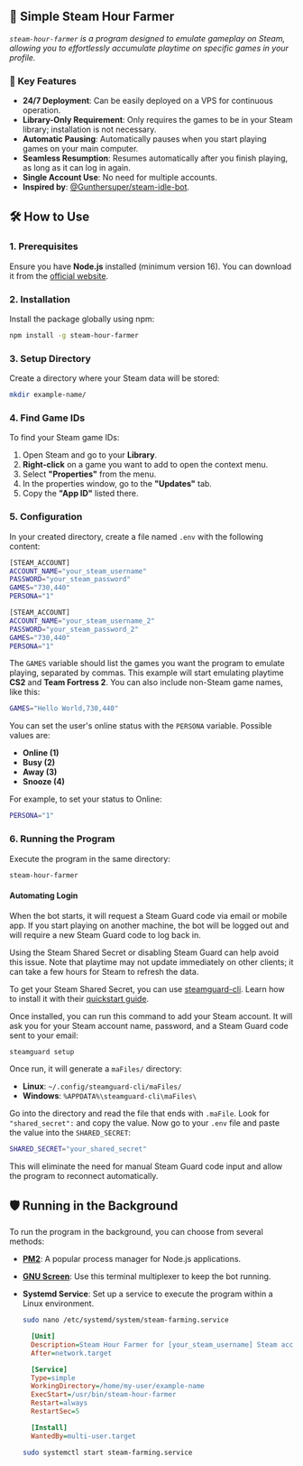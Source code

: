 ## 🚀 Simple Steam Hour Farmer

_`steam-hour-farmer` is a program designed to emulate gameplay on Steam, allowing you to effortlessly accumulate playtime on specific games in your profile._

### 🌟 Key Features

- **24/7 Deployment**: Can be easily deployed on a VPS for continuous operation.
- **Library-Only Requirement**: Only requires the games to be in your Steam library; installation is not necessary.
- **Automatic Pausing**: Automatically pauses when you start playing games on your main computer.
- **Seamless Resumption**: Resumes automatically after you finish playing, as long as it can log in again.
- **Single Account Use**: No need for multiple accounts.
- **Inspired by**: [@Gunthersuper/steam-idle-bot](https://github.com/Gunthersuper/steam-idle-bot).


## 🛠️ How to Use

### 1. Prerequisites

Ensure you have **Node.js** installed (minimum version 16). You can download it from the [official website](https://nodejs.org/).

### 2. Installation

Install the package globally using npm:

```bash
npm install -g steam-hour-farmer
```

### 3. Setup Directory

Create a directory where your Steam data will be stored:

```bash
mkdir example-name/
```

### 4. Find Game IDs

To find your Steam game IDs:

1. Open Steam and go to your **Library**.
2. **Right-click** on a game you want to add to open the context menu.
3. Select **"Properties"** from the menu.
4. In the properties window, go to the **"Updates"** tab.
5. Copy the **"App ID"** listed there.

### 5. Configuration

In your created directory, create a file named `.env` with the following content:

```sh
[STEAM_ACCOUNT]
ACCOUNT_NAME="your_steam_username"
PASSWORD="your_steam_password"
GAMES="730,440"
PERSONA="1"

[STEAM_ACCOUNT]
ACCOUNT_NAME="your_steam_username_2"
PASSWORD="your_steam_password_2"
GAMES="730,440"
PERSONA="1"
```

The `GAMES` variable should list the games you want the program to emulate playing, separated by commas. This example will start emulating playtime **CS2** and **Team Fortress 2**. You can also include non-Steam game names, like this:

```sh
GAMES="Hello World,730,440"
```

You can set the user's online status with the `PERSONA` variable. Possible values are:
- **Online (1)**
- **Busy (2)**
- **Away (3)**
- **Snooze (4)**

For example, to set your status to Online:

```sh
PERSONA="1"
```

### 6. Running the Program

Execute the program in the same directory:

```bash
steam-hour-farmer
```

#### Automating Login

When the bot starts, it will request a Steam Guard code via email or mobile app. If you start playing on another machine, the bot will be logged out and will require a new Steam Guard code to log back in.

Using the Steam Shared Secret or disabling Steam Guard can help avoid this issue. Note that playtime may not update immediately on other clients; it can take a few hours for Steam to refresh the data.

To get your Steam Shared Secret, you can use [steamguard-cli](https://github.com/dyc3/steamguard-cli). Learn how to install it with their [quickstart guide](https://github.com/dyc3/steamguard-cli/blob/master/docs/quickstart.md).

Once installed, you can run this command to add your Steam account. It will ask you for your Steam account name, password, and a Steam Guard code sent to your email:

```bash
steamguard setup
```

Once run, it will generate a `maFiles/` directory:
- **Linux**: `~/.config/steamguard-cli/maFiles/`
- **Windows**: `%APPDATA%\steamguard-cli\maFiles\`

Go into the directory and read the file that ends with `.maFile`. Look for `"shared_secret":` and copy the value. Now go to your `.env` file and paste the value into the `SHARED_SECRET`:

```sh
SHARED_SECRET="your_shared_secret"
```

This will eliminate the need for manual Steam Guard code input and allow the program to reconnect automatically.

## 🛡️ Running in the Background

To run the program in the background, you can choose from several methods:

- **[PM2](https://pm2.keymetrics.io/)**: A popular process manager for Node.js applications.
- **[GNU Screen](https://wiki.archlinux.org/title/GNU_Screen)**: Use this terminal multiplexer to keep the bot running.
- **Systemd Service**: Set up a service to execute the program within a Linux environment.

  ```bash
  sudo nano /etc/systemd/system/steam-farming.service
  ```
  ```ini
    [Unit]
    Description=Steam Hour Farmer for [your_steam_username] Steam account
    After=network.target

    [Service]
    Type=simple
    WorkingDirectory=/home/my-user/example-name
    ExecStart=/usr/bin/steam-hour-farmer
    Restart=always
    RestartSec=5

    [Install]
    WantedBy=multi-user.target
    ```
    ```bash
    sudo systemctl start steam-farming.service
    ```